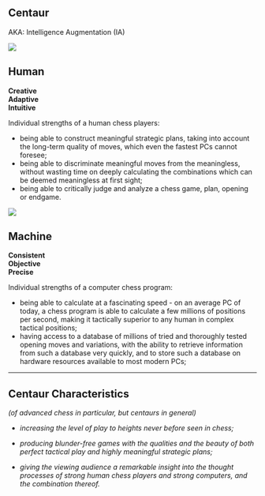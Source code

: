 ## Centaur

AKA: Intelligence Augmentation (IA)

![](https://images.squarespace-cdn.com/content/v1/52e6960be4b04ab8b0fe1b40/1475520411191-V0ADBK7497CPURVLMSDF/image-asset.png?format=1000w)

## Human

**Creative  
Adaptive  
Intuitive**

Individual strengths of a human chess players:

-   being able to construct meaningful strategic plans, taking into account the long-term quality of moves, which even the fastest PCs cannot foresee;
-   being able to discriminate meaningful moves from the meaningless, without wasting time on deeply calculating the combinations which can be deemed meaningless at first sight;
-   being able to critically judge and analyze a chess game, plan, opening or endgame.

![](https://images.squarespace-cdn.com/content/v1/52e6960be4b04ab8b0fe1b40/1475520429225-LKC8KUPZTAREJMLPLKW5/image-asset.png?format=1000w)

## Machine

**Consistent  
Objective  
Precise**

Individual strengths of a computer chess program:

-   being able to calculate at a fascinating speed - on an average PC of today, a chess program is able to calculate a few millions of positions per second, making it tactically superior to any human in complex tactical positions;
-   having access to a database of millions of tried and thoroughly tested opening moves and variations, with the ability to retrieve information from such a database very quickly, and to store such a database on hardware resources available to most modern PCs;

---

## Centaur Characteristics

_(of advanced chess in particular, but centaurs in general)_

-   _increasing the level of play to heights never before seen in chess;_
    
-   _producing blunder-free games with the qualities and the beauty of both perfect tactical play and highly meaningful strategic plans;_
    
-   _giving the viewing audience a remarkable insight into the thought processes of strong human chess players and strong computers, and the combination thereof._

